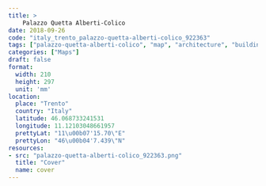 ```yaml
---
title: > 
    Palazzo Quetta Alberti-Colico
date: 2018-09-26
code: "italy_trento_palazzo-quetta-alberti-colico_922363"
tags: ["palazzo-quetta-alberti-colico", "map", "architecture", "buildings", "Trento", "Italy"]
categories: ["Maps"]
draft: false
format:
  width: 210
  height: 297
  unit: 'mm'
location:
  place: "Trento"
  country: "Italy"
  latitude: 46.068733241531
  longitude: 11.12103048661957
  prettyLat: "11\u00b07'15.70\"E"
  prettyLon: "46\u00b04'7.439\"N"
resources:
- src: "palazzo-quetta-alberti-colico_922363.png"
  title: "Cover"
  name: cover
---
```


